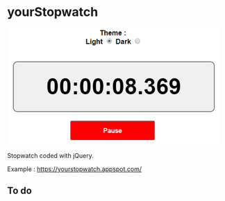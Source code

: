 # yourStopwatch
![yourStopwatch](https://github.com/koalacoding/images/blob/master/yourStopwatch.png?raw=true)

Stopwatch coded with jQuery.

Example : https://yourstopwatch.appspot.com/

## To do
